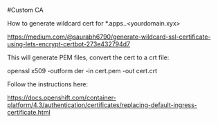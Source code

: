 #Custom CA

How to generate wildcard cert for *.apps.<cluster>.<yourdomain.xyx>

https://medium.com/@saurabh6790/generate-wildcard-ssl-certificate-using-lets-encrypt-certbot-273e432794d7

This will generate PEM files, convert the cert to a crt file:

openssl x509 -outform der -in cert.pem -out cert.crt

Follow the instructions here:

https://docs.openshift.com/container-platform/4.3/authentication/certificates/replacing-default-ingress-certificate.html
